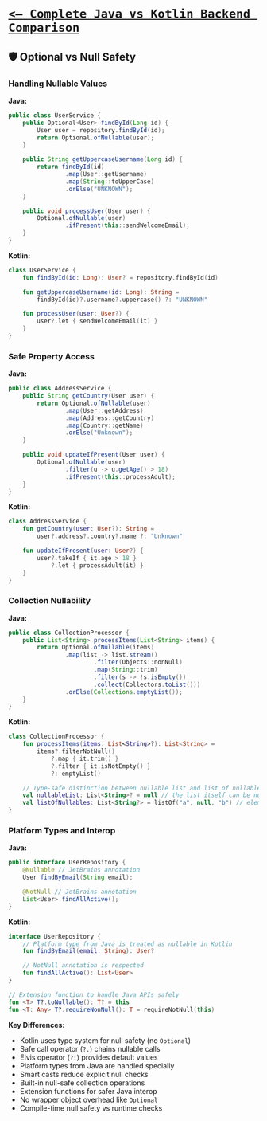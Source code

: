 # [`<— Complete Java vs Kotlin Backend Comparison`](../JavaVsKotlin.md)

## 🛡️ Optional vs Null Safety

### Handling Nullable Values

**Java:**

```java
public class UserService {
    public Optional<User> findById(Long id) {
        User user = repository.findById(id);
        return Optional.ofNullable(user);
    }

    public String getUppercaseUsername(Long id) {
        return findById(id)
                .map(User::getUsername)
                .map(String::toUpperCase)
                .orElse("UNKNOWN");
    }

    public void processUser(User user) {
        Optional.ofNullable(user)
                .ifPresent(this::sendWelcomeEmail);
    }
}
```

**Kotlin:**

```kotlin
class UserService {
    fun findById(id: Long): User? = repository.findById(id)

    fun getUppercaseUsername(id: Long): String =
        findById(id)?.username?.uppercase() ?: "UNKNOWN"

    fun processUser(user: User?) {
        user?.let { sendWelcomeEmail(it) }
    }
}
```

### Safe Property Access

**Java:**

```java
public class AddressService {
    public String getCountry(User user) {
        return Optional.ofNullable(user)
                .map(User::getAddress)
                .map(Address::getCountry)
                .map(Country::getName)
                .orElse("Unknown");
    }

    public void updateIfPresent(User user) {
        Optional.ofNullable(user)
                .filter(u -> u.getAge() > 18)
                .ifPresent(this::processAdult);
    }
}
```

**Kotlin:**

```kotlin
class AddressService {
    fun getCountry(user: User?): String =
        user?.address?.country?.name ?: "Unknown"

    fun updateIfPresent(user: User?) {
        user?.takeIf { it.age > 18 }
            ?.let { processAdult(it) }
    }
}
```

### Collection Nullability

**Java:**

```java
public class CollectionProcessor {
    public List<String> processItems(List<String> items) {
        return Optional.ofNullable(items)
                .map(list -> list.stream()
                        .filter(Objects::nonNull)
                        .map(String::trim)
                        .filter(s -> !s.isEmpty())
                        .collect(Collectors.toList()))
                .orElse(Collections.emptyList());
    }
}
```

**Kotlin:**

```kotlin
class CollectionProcessor {
    fun processItems(items: List<String>?): List<String> =
        items?.filterNotNull()
            ?.map { it.trim() }
            ?.filter { it.isNotEmpty() }
            ?: emptyList()

    // Type-safe distinction between nullable list and list of nullables
    val nullableList: List<String>? = null // the list itself can be null
    val listOfNullables: List<String?> = listOf("a", null, "b") // elements can be null
}
```

### Platform Types and Interop

**Java:**

```java
public interface UserRepository {
    @Nullable // JetBrains annotation
    User findByEmail(String email);

    @NotNull // JetBrains annotation
    List<User> findAllActive();
}
```

**Kotlin:**

```kotlin
interface UserRepository {
    // Platform type from Java is treated as nullable in Kotlin
    fun findByEmail(email: String): User?

    // NotNull annotation is respected
    fun findAllActive(): List<User>
}

// Extension function to handle Java APIs safely
fun <T> T?.toNullable(): T? = this
fun <T: Any> T?.requireNonNull(): T = requireNotNull(this)
```

**Key Differences:**

- Kotlin uses type system for null safety (no `Optional`)
- Safe call operator (`?.`) chains nullable calls
- Elvis operator (`?:`) provides default values
- Platform types from Java are handled specially
- Smart casts reduce explicit null checks
- Built-in null-safe collection operations
- Extension functions for safer Java interop
- No wrapper object overhead like `Optional`
- Compile-time null safety vs runtime checks
